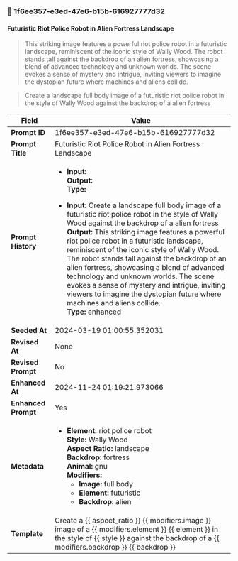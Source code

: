 

### 📜 1f6ee357-e3ed-47e6-b15b-616927777d32

#### Futuristic Riot Police Robot in Alien Fortress Landscape

> This striking image features a powerful riot police robot in a futuristic landscape, reminiscent of the iconic style of Wally Wood. The robot stands tall against the backdrop of an alien fortress, showcasing a blend of advanced technology and unknown worlds. The scene evokes a sense of mystery and intrigue, inviting viewers to imagine the dystopian future where machines and aliens collide.

> Create a landscape full body image of a futuristic riot police robot in the style of Wally Wood against the backdrop of a alien fortress

| Field          | Value                                                                                                                                                                      |
|----------------|----------------------------------------------------------------------------------------------------------------------------------------------------------------------------|
| **Prompt ID**  | 1f6ee357-e3ed-47e6-b15b-616927777d32                                                                                                                                                            |
| **Prompt Title**  | Futuristic Riot Police Robot in Alien Fortress Landscape                                                                                                                                                            |
| **Prompt History** | <ul><li>**Input:**  <br> **Output:**  <br> **Type:** </li></ul><ul><li>**Input:** Create a landscape full body image of a futuristic riot police robot in the style of Wally Wood against the backdrop of a alien fortress <br> **Output:** This striking image features a powerful riot police robot in a futuristic landscape, reminiscent of the iconic style of Wally Wood. The robot stands tall against the backdrop of an alien fortress, showcasing a blend of advanced technology and unknown worlds. The scene evokes a sense of mystery and intrigue, inviting viewers to imagine the dystopian future where machines and aliens collide. <br> **Type:** enhanced</li></ul> |
| **Seeded At** | 2024-03-19 01:00:55.352031                                                                                                                                                   |
| **Revised At** | None                                                                                                                                                   |
| **Revised Prompt** | No                                                                                                                                                                      |
| **Enhanced At** | 2024-11-24 01:19:21.973066                                                                                                                                                  |
| **Enhanced Prompt** | Yes                                                                                                                                                                    |
| **Metadata**   | <ul><li>**Element:** riot police robot <br> **Style:** Wally Wood <br> **Aspect Ratio:** landscape <br> **Backdrop:** fortress <br> **Animal:** gnu <br> **Modifiers:**<ul><li>**Image:** full body</li><li>**Element:** futuristic</li><li>**Backdrop:** alien</li></ul></li></ul> |
| **Template**   | Create a {{ aspect_ratio }} {{ modifiers.image }} image of a {{ modifiers.element }} {{ element }} in the style of {{ style }} against the backdrop of a {{ modifiers.backdrop }} {{ backdrop }}                                                                                                                                           |


